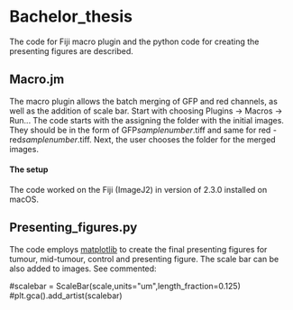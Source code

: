 # Bachelor_thesis
The code for Fiji macro plugin and the python code for creating the presenting figures are described. 

## Macro.jm
The macro plugin allows the batch merging of GFP and red channels, as well as the addition of scale bar. Start with choosing Plugins -> Macros -> Run... 
The code starts with the assigning the folder with the initial images. They should be in the form of GFP*samplenumber*.tiff and same for red - red*samplenumber*.tiff. Next, the user chooses the folder for the merged images. 

#### The setup
The code worked on the Fiji (ImageJ2) in version of 2.3.0 installed on macOS.

## Presenting_figures.py
The code employs [matplotlib](https://matplotlib.org) to create the final presenting figures for tumour, mid-tumour, control and presenting figure. The scale bar can be also added to images. See commented: 
<p>#scalebar = ScaleBar(scale,units="um",length_fraction=0.125)<br>
#plt.gca().add_artist(scalebar)</p>
